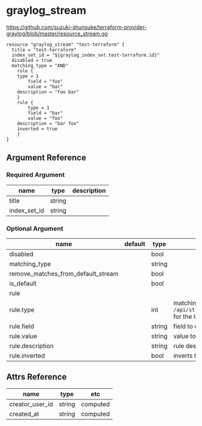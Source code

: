 # graylog_stream

https://github.com/suzuki-shunsuke/terraform-provider-graylog/blob/master/resource_stream.go

```
resource "graylog_stream" "test-terraform" {
  title = "test-terraform"
  index_set_id = "${graylog_index_set.test-terraform.id}"
  disabled = true
  matching_type = "AND"
	rule {
    type = 1
		field = "foo"
		value = "bar"
    description = "foo bar"
	}
	rule {
		type = 1
		field = "bar"
		value = "foo"
    description = "bar foo"
    inverted = true
	}
}
```

## Argument Reference

### Required Argument

name | type | description
--- | --- | ---
title | string |
index_set_id | string |

### Optional Argument

name | default | type | description
--- | --- | --- | ---
disabled | | bool |
matching_type | | string |
remove_matches_from_default_stream | | bool |
is_default | | bool |
rule | | |
rule.type | | int | matching type (check graylog API URL `/api/streams/<stream_id>/rules/types` for the list of possible types.)
rule.field | | string | field to check
rule.value | | string | value to match
rule.description | | string | rule description
rule.inverted | | bool | inverts the rule

## Attrs Reference

name | type | etc
--- | --- | ---
creator_user_id | string | computed
created_at | string | computed
